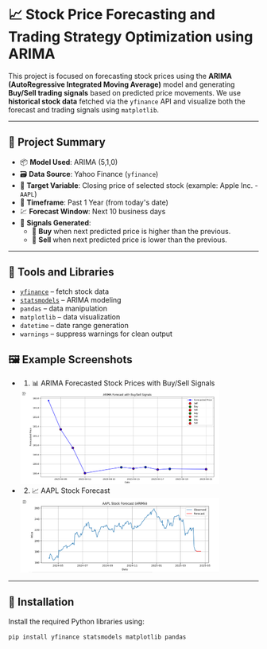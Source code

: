 # 📈 Stock Price Forecasting and Trading Strategy Optimization using ARIMA

This project is focused on forecasting stock prices using the **ARIMA (AutoRegressive Integrated Moving Average)** model and generating **Buy/Sell trading signals** based on predicted price movements. We use **historical stock data** fetched via the `yfinance` API and visualize both the forecast and trading signals using `matplotlib`.

---

## 🧠 Project Summary

- 📦 **Model Used**: ARIMA (5,1,0)
- 🗃️ **Data Source**: Yahoo Finance (`yfinance`)
- 🧮 **Target Variable**: Closing price of selected stock (example: Apple Inc. - `AAPL`)
- 📅 **Timeframe**: Past 1 Year (from today's date)
- 💹 **Forecast Window**: Next 10 business days
- 📍 **Signals Generated**:
  - 🔼 **Buy** when next predicted price is higher than the previous.
  - 🔽 **Sell** when next predicted price is lower than the previous.

---

## 🧰 Tools and Libraries

- [`yfinance`](https://pypi.org/project/yfinance/) – fetch stock data
- [`statsmodels`](https://www.statsmodels.org/stable/index.html) – ARIMA modeling
- `pandas` – data manipulation
- `matplotlib` – data visualization
- `datetime` – date range generation
- `warnings` – suppress warnings for clean output

## 🖼️ Example Screenshots

- 1. 📊 ARIMA Forecasted Stock Prices with Buy/Sell Signals  
  <img src="screenshot/forecast.png" width="400" />

- 2. 📈 AAPL Stock Forecast  
  <img src="screenshot/stock_forecast.png" width="400" />


---

## 🔧 Installation

Install the required Python libraries using:

```bash
pip install yfinance statsmodels matplotlib pandas
